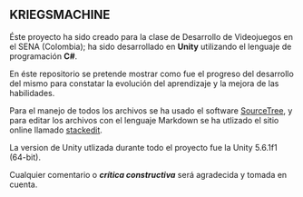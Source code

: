 **KRIEGSMACHINE**
-------------

Éste proyecto ha sido creado para la clase de Desarrollo de Videojuegos en el SENA (Colombia); ha sido desarrollado en **Unity** utilizando el lenguaje de programación **C#**.

En éste repositorio se pretende mostrar como fue el progreso del desarrollo del mismo para constatar la evolución del aprendizaje y la mejora de las habilidades.

Para el manejo de todos los archivos se ha usado el software [SourceTree](https://www.sourcetreeapp.com), y para editar los archivos con el lenguaje Markdown se ha utlizado el sitio online llamado [stackedit](https://stackedit.io/editor).

La version de Unity utlizada durante todo el proyecto fue la Unity 5.6.1f1 (64-bit).

Cualquier comentario o ***crítica constructiva*** será agradecida y tomada en cuenta.


